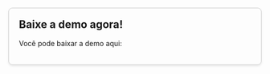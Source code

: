 <html>
<head>
    <title>Crash Twinsanity Infinity - Progress</title>
    <meta charset="UTF-8">
    <style>
        .section {
            border: 1px solid #ccc;
            padding: 20px;
            margin: 20px 0;
            border-radius: 8px;
            box-shadow: 0 2px 4px rgba(0,0,0,0.1);
        }
        .section h2 {
            margin-top: 0;
        }
    </style>
</head>
<body>
    <div class="section">
        <h2>Baixe a demo agora!</h2>
        <p>Você pode baixar a demo aqui: </p>
    </div>
</body>
</html>
